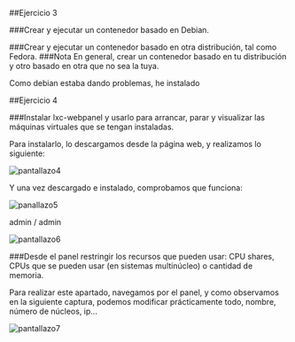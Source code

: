 ##Ejercicio 3

###Crear y ejecutar un contenedor basado en Debian.

###Crear y ejecutar un contenedor basado en otra distribución, tal como Fedora.
###Nota En general, crear un contenedor basado en tu distribución y otro basado en otra que no sea la tuya.

Como debian estaba dando problemas, he instalado 




##Ejercicio 4 

###Instalar lxc-webpanel y usarlo para arrancar, parar y visualizar las máquinas virtuales que se tengan instaladas.

Para instalarlo, lo descargamos desde la página web, y realizamos lo siguiente:

![pantallazo4](https://dl.dropbox.com/s/h2w9gmfxsomfw5j/pantallazo4.jpg)

Y una vez descargado e instalado, comprobamos que funciona:

![panallazo5](https://dl.dropbox.com/s/j7docntnz1fc3nv/pantallazo5a.jpg)

admin / admin

![pantallazo6](https://dl.dropbox.com/s/9qezvik2ox7xijh/pantallazo5.jpg)


###Desde el panel restringir los recursos que pueden usar: CPU shares, CPUs que se pueden usar (en sistemas multinúcleo) o cantidad de memoria.


Para realizar este apartado, navegamos por el panel, y como observamos en la siguiente captura, podemos modificar prácticamente todo, nombre, número de núcleos, ip...

![pantallazo7](https://dl.dropbox.com/s/ix3tbepn2ncc5yt/pantallazo6.png)
